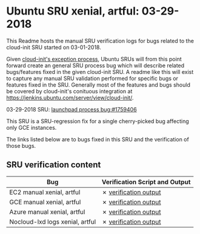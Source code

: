 Ubuntu SRU xenial, artful: 03-29-2018
=====
This Readme hosts the manual SRU verification logs for bugs related to the cloud-init SRU started on 03-01-2018.

Given [cloud-init's exception process](https://wiki.ubuntu.com/CloudinitUpdates), Ubuntu SRUs will from this point forward create an general SRU process bug which will describe related bugs/features fixed in the given cloud-init SRU. A readme like this will exist to capture any manual SRU validation performed for specific bugs or features fixed in the SRU. Generally most of the features and bugs should be covered by cloud-init's conituous integration at https://jenkins.ubuntu.com/server/view/cloud-init/.


03-29-2018 SRU: [launchpad process bug:#1759406](https://pad.lv/1759406)


This SRU is a SRU-regression fix for a single cherry-picked bug affecting only GCE instances.

The links listed below are to bugs fixed in this SRU and the verification of those bugs.

## SRU verification content
| Bug | Verification Script and Output |
| -------- |  -------- |
| EC2 manual xenial, artful | ✗ [verification output](../manual/ec2-sru-18.2-4.txt) |
| GCE manual xenial, artful | ✗ [verification output](../manual/gce-sru-18.2.4.txt) |
| Azure manual xenial, artful | ✗ [verification output](../manual/gce-sru-18.2.4.txt) |
| Nocloud-lxd logs xenial, artful | ✗ [verification output](../manual/nocloud-lxd-sru-18.2.4.txt) |
